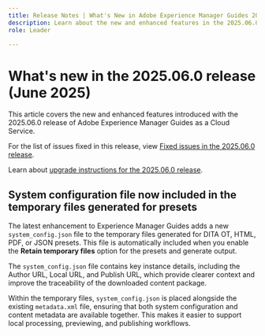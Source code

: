 ```yaml
---
title: Release Notes | What's New in Adobe Experience Manager Guides 2025.06.0 release
description: Learn about the new and enhanced features in the 2025.06.0 release of Adobe Experience Manager Guides
role: Leader

---
```

# What's new in the 2025.06.0 release (June 2025)

This article covers the new and enhanced features introduced with the 2025.06.0 release of Adobe Experience Manager Guides as a Cloud Service.

For the list of issues fixed in this release, view [Fixed issues in the 2025.06.0 release](fixed-issues-2025-06-0.md).

Learn about [upgrade instructions for the 2025.06.0  release](../release-info/upgrade-instructions-2025-06-0.md).

## System configuration file now included in the temporary files generated for presets

The latest enhancement to Experience Manager Guides adds a new `system_config.json` file to the temporary files generated for DITA OT, HTML, PDF, or JSON presets. This file is automatically included when you enable the **Retain temporary files** option for the presets and generate output.

The `system_config.json` file contains key instance details, including the Author URL, Local URL, and Publish URL, which provide clearer context and improve the traceability of the downloaded content package.

Within the temporary files, `system_config.json` is placed alongside the existing `metadata.xml` file, ensuring that both system configuration and content metadata are available together. This makes it easier to support local processing, previewing, and publishing workflows.



